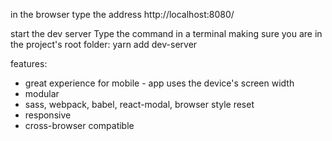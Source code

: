 in the browser type the address http://localhost:8080/

start the dev server
Type the command in a terminal making sure you are in the project's root folder: yarn add dev-server

features:
- great experience for mobile - app uses the device's screen width
- modular
- sass, webpack, babel, react-modal, browser style reset
- responsive
- cross-browser compatible